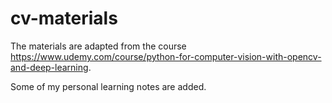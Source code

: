 # cv-materials
The materials are adapted from the course https://www.udemy.com/course/python-for-computer-vision-with-opencv-and-deep-learning.

Some of my personal learning notes are added. 
